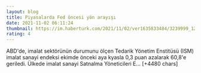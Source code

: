 ```yaml
--- 
layout: blog
title: Piyasalarda Fed öncesi yön arayışı
date: 2021-11-02 06:11:24
thumbnail: https://im.haberturk.com/2021/11/02/ver1635833484/3239999_1200x627.jpg
rating: 4
---
```

ABD'de, imalat sektörünün durumunu ölçen Tedarik Yönetim Enstitüsü (ISM) imalat sanayi endeksi ekimde önceki aya kyasla 0,3 puan azalarak 60,8'e geriledi. Ülkede imalat sanayi Satnalma Yöneticileri E… [+4480 chars]